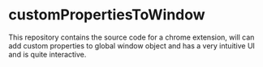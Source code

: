 # customPropertiesToWindow
This repository contains the source code for a chrome extension, will can add custom properties to global window object and has a very intuitive UI and is quite interactive.
